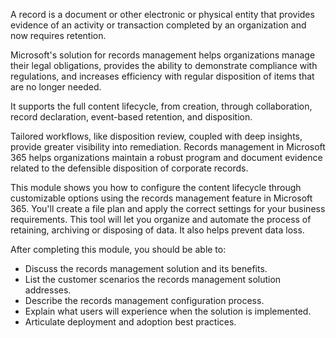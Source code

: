 A record is a document or other electronic or physical entity that provides evidence of an activity or transaction completed by an organization and now requires retention.

Microsoft's solution for records management helps organizations manage their legal obligations, provides the ability to demonstrate compliance with regulations, and increases efficiency with regular disposition of items that are no longer needed. 

It supports the full content lifecycle, from creation, through collaboration, record declaration, event-based retention, and disposition.

 Tailored workflows, like disposition review, coupled with deep insights, provide greater visibility into remediation. Records management in Microsoft 365 helps organizations maintain a robust program and document evidence related to the defensible disposition of corporate records.

This module shows you how to configure the content lifecycle through customizable options using the records management feature in Microsoft 365. You'll create a file plan and apply the correct settings for your business requirements. This tool will let you organize and automate the process of retaining, archiving or disposing of data. It also helps prevent data loss.
 
After completing this module, you should be able to:

- Discuss the records management solution and its benefits.
- List the customer scenarios the records management solution addresses.
- Describe the records management configuration process.
- Explain what users will experience when the solution is implemented.
- Articulate deployment and adoption best practices.